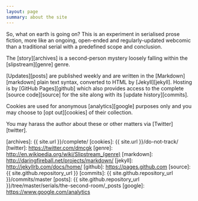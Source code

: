 ```yaml
---
layout: page
summary: about the site
---
```


So, what on earth is going on?  This is an experiment in serialised prose fiction, more like an ongoing, open-ended and regularly-updated webcomic than a traditional serial with a predefined scope and conclusion.

The [story][archives] is a second-person mystery loosely falling within the [slipstream][genre] genre.

[Updates][posts] are published weekly and are written in the [Markdown][markdown] plain text syntax, converted to HTML by [Jekyll][jekyll]. Hosting is by [GitHub Pages][github] which also provides access to the complete [source code][source] for the site along with its [update history][commits].

Cookies are used for anonymous [analytics][google] purposes only and you may choose to [opt out][cookies] of their collection.

You may harass the author about these or other matters via [Twitter][twitter].

[archives]: {{ site.url }}/complete/
[cookies]:  {{ site.url }}/do-not-track/
[twitter]:  https://twitter.com/dmcgk
[genre]:    http://en.wikipedia.org/wiki/Slipstream_(genre)
[markdown]: http://daringfireball.net/projects/markdown/
[jekyll]:   http://jekyllrb.com/docs/home/
[github]:   https://pages.github.com
[source]:   {{ site.github.repository_url }}
[commits]:  {{ site.github.repository_url }}/commits/master
[posts]:    {{ site.github.repository_url }}/tree/master/serials/the-second-room/_posts
[google]:   https://www.google.com/analytics
